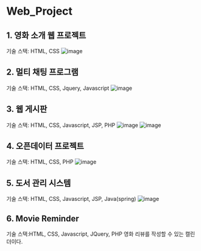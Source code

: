 # Web_Project

## 1. 영화 소개 웹 프로젝트
기술 스택: HTML, CSS
![image](https://user-images.githubusercontent.com/39723658/156743544-41e9556f-5668-49c5-83af-bd043e4ac007.png)


## 2. 멀티 채팅 프로그램
기술 스택: HTML, CSS, Jquery, Javascript
![image](https://user-images.githubusercontent.com/39723658/156743980-fdc4c550-5974-4f78-b47e-c1fe9965d438.png)


## 3. 웹 게시판
기술 스택: HTML, CSS, Javascript, JSP, PHP
![image](https://user-images.githubusercontent.com/39723658/156744051-e2e81405-2552-45b4-82f6-073bc51300fa.png)
![image](https://user-images.githubusercontent.com/39723658/156744142-7ca91896-f6a6-454e-a98a-8d8703caf620.png)


## 4. 오픈데이터 프로젝트
기술 스택: HTML, CSS, PHP
![image](https://user-images.githubusercontent.com/39723658/156744223-132d5a9a-6f6e-4bfd-8c65-b5d047202aaa.png)


## 5. 도서 관리 시스템
기술 스택: HTML, CSS, Javascript, JSP, Java(spring)
![image](https://user-images.githubusercontent.com/39723658/156744290-dd68b842-414a-4b63-9c63-73b09992c0f5.png)


## 6. Movie Reminder
기술 스택:HTML, CSS, Javascript, JQuery, PHP
영화 리뷰를 작성할 수 있는 캘린더이다.



